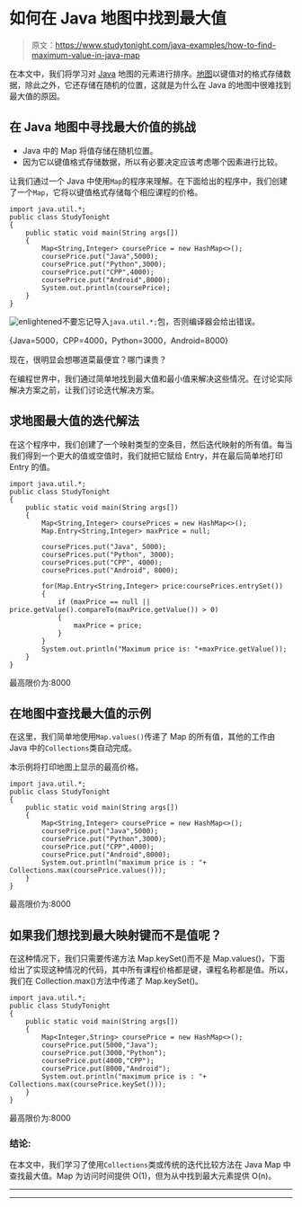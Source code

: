# 如何在 Java 地图中找到最大值

> 原文：<https://www.studytonight.com/java-examples/how-to-find-maximum-value-in-java-map>

在本文中，我们将学习对 [Java](https://www.studytonight.com/java/overview-of-java.php) 地图的元素进行排序。[地图](https://www.studytonight.com/java/map-interface-in-java.php)以键值对的格式存储数据，除此之外，它还存储在随机的位置，这就是为什么在 Java 的地图中很难找到最大值的原因。

## 在 Java 地图中寻找最大价值的挑战

*   Java 中的 Map 将值存储在随机位置。
*   因为它以键值格式存储数据，所以有必要决定应该考虑哪个因素进行比较。

让我们通过一个 Java 中使用`Map`的程序来理解。在下面给出的程序中，我们创建了一个`Map`，它将以键值格式存储每个相应课程的价格。

```
import java.util.*;
public class StudyTonight
{
	public static void main(String args[])
	{
		Map<String,Integer> coursePrice = new HashMap<>();
		coursePrice.put("Java",5000);
		coursePrice.put("Python",3000);
		coursePrice.put("CPP",4000);
		coursePrice.put("Android",8000);
		System.out.println(coursePrice);
	}
}
```

![enlightened](../Images/bcefbc0bebd753ed2a05f55c0b74d9f0.png "enlightened")不要忘记导入`java.util.*;`包，否则编译器会给出错误。

{Java=5000，CPP=4000，Python=3000，Android=8000}

现在，很明显会想哪道菜最便宜？哪门课贵？

在编程世界中，我们通过简单地找到最大值和最小值来解决这些情况。在讨论实际解决方案之前，让我们讨论迭代解决方案。

## 求地图最大值的迭代解法

在这个程序中，我们创建了一个映射类型的空条目，然后迭代映射的所有值。每当我们得到一个更大的值或空值时，我们就把它赋给 Entry，并在最后简单地打印 Entry 的值。

```
import java.util.*;
public class StudyTonight
{
	public static void main(String args[])
	{
		Map<String,Integer> coursePrices = new HashMap<>();
		Map.Entry<String,Integer> maxPrice = null;

		coursePrices.put("Java", 5000);
		coursePrices.put("Python", 3000);
		coursePrices.put("CPP", 4000);
		coursePrices.put("Android", 8000);

		for(Map.Entry<String,Integer> price:coursePrices.entrySet())
		{
			if (maxPrice == null || price.getValue().compareTo(maxPrice.getValue()) > 0)
			{
				maxPrice = price;
			}
		}
		System.out.println("Maximum price is: "+maxPrice.getValue());
	}
}
```

最高限价为:8000

## 在地图中查找最大值的示例

在这里，我们简单地使用`Map.values()`传递了 Map 的所有值，其他的工作由 Java 中的`Collections`类自动完成。

本示例将打印地图上显示的最高价格。

```
import java.util.*;
public class StudyTonight
{
    public static void main(String args[])
    {
        Map<String,Integer> coursePrice = new HashMap<>();
        coursePrice.put("Java",5000);
        coursePrice.put("Python",3000);
        coursePrice.put("CPP",4000);
        coursePrice.put("Android",8000);
        System.out.println("maximum price is : "+ Collections.max(coursePrice.values()));
    }
}
```

最高限价为:8000

## 如果我们想找到最大映射键而不是值呢？

在这种情况下，我们只需要传递方法 Map.keySet()而不是 Map.values()，下面给出了实现这种情况的代码，其中所有课程价格都是键，课程名称都是值。所以，我们在 Collection.max()方法中传递了 Map.keySet()。

```
import java.util.*;
public class StudyTonight
{
	public static void main(String args[])
	{
		Map<Integer,String> coursePrice = new HashMap<>();
		coursePrice.put(5000,"Java");
		coursePrice.put(3000,"Python");
		coursePrice.put(4000,"CPP");
		coursePrice.put(8000,"Android");
		System.out.println("maximum price is : "+ Collections.max(coursePrice.keySet()));
	}
}
```

最高限价为:8000

### 结论:

在本文中，我们学习了使用`Collections`类或传统的迭代比较方法在 Java Map 中查找最大值。Map 为访问时间提供 O(1)，但为从中找到最大元素提供 O(n)。

* * *

* * *